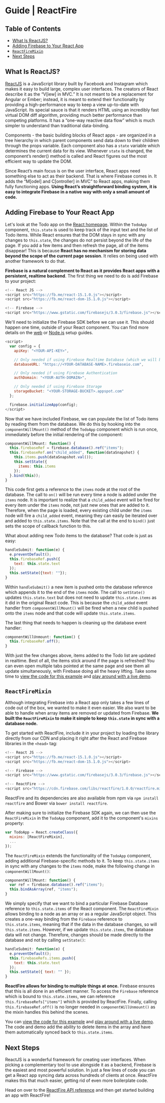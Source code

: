 # Guide | ReactFire


## Table of Contents

 * [What Is ReactJS?](#what-is-reactjs)
 * [Adding Firebase to Your React App](#adding-firebase-to-your-react-app)
 * [`ReactFireMixin`](#reactfiremixin)
 * [Next Steps](#next-steps)


## What Is ReactJS?

[ReactJS](http://facebook.github.io/react/) is a JavaScript library built by Facebook and Instagram
which makes it easy to build large, complex user interfaces. The creators of React describe it as
the “V[iew] in MVC.” It is not meant to be a replacement for Angular or Ember; instead, it is meant
to extend their functionality by providing a high-performance way to keep a view up-to-date with
JavaScript. Its special sauce is that it renders HTML using an incredibly fast virtual DOM diff
algorithm, providing much better performance than competing platforms. It has a “one-way reactive
data flow” which is much simpler to understand than traditional data-binding.

Components - the basic building blocks of React apps - are organized in a tree hierarchy in which
parent components send data down to their children through the props variable. Each component also
has a `state` variable which determines the current data for its view. Whenever `state` is changed,
the component’s render() method is called and React figures out the most efficient way to update the
DOM.

Since React’s main focus is on the user interface, React apps need something else to act as their
backend. That is where Firebase comes in. It adds the “M[odel] and C[ontroller] in MVC” to React
apps, making them fully functioning apps. **Using React’s straightforward binding system, it is easy
to integrate Firebase in a native way with only a small amount of code.**


## Adding Firebase to Your React App

Let's look at the Todo app on the [React homepage](http://facebook.github.io/react/). Within the
`TodoApp` component, `this.state` is used to keep track of the input text and the list of Todo
items. While React ensures that the DOM stays in sync with any changes to `this.state`, the changes
do not persist beyond the life of the page. If you add a few items and then refresh the page, all of
the items disappear! This is because **React has no mechanism for storing data beyond the scope of
the current page session**. It relies on being used with another framework to do that.

**Firebase is a natural complement to React as it provides React apps with a persistent, realtime
backend**. The first thing we need to do is add Firebase to your project:

```js
<!-- React JS -->
<script src="https://fb.me/react-15.1.0.js"></script>
<script src="https://fb.me/react-dom-15.1.0.js"></script>

<!-- Firebase -->
<script src="https://www.gstatic.com/firebasejs/3.0.3/firebase.js"></script>
```

We'll need to initialize the Firebase SDK before we can use it. This should happen one time, outside
of your React component. You can find more details on the [web](https://firebase.google.com/docs/web/setup)
or [Node.js](https://firebase.google.com/docs/server/setup) setup guides.

```js
<script>
  var config = {
    apiKey: "<YOUR-API-KEY>",

    // Only needed if using Firebase Realtime Database (which we will be in this example)
    databaseURL: "https://<YOUR-DATABASE-NAME>.firebaseio.com",

    // Only needed if using Firebase Authentication
    authDomain: "<YOUR-AUTH-DOMAIN>",

    // Only needed if using Firebase Storage
    storageBucket: "<YOUR-STORAGE-BUCKET>.appspot.com"
  };

  firebase.initializeApp(config);
</script>
```

Now that we have included Firebase, we can populate the list of Todo items by reading them from the
database. We do this by hooking into the `componentWillMount()` method of the `TodoApp` component
which is run once, immediately before the initial rendering of the component:

```js
componentWillMount: function() {
  this.firebaseRef = firebase.database().ref("items");
  this.firebaseRef.on("child_added", function(dataSnapshot) {
    this.items.push(dataSnapshot.val());
    this.setState({
      items: this.items
    });
  }.bind(this));
}
```

This code first gets a reference to the `items` node at the root of the database. The call to `on()`
will be run every time a node is added under the `items` node. It is important to realize that a
`child_added` event will be fired for every item under the `items` node, not just new ones that are
added to it. Therefore, when the page is loaded, every existing child under the `items` node will
fire a `child_added` event, meaning they can easily be iterated over and added to `this.state.items`.
Note that the call at the end to `bind()` just sets the scope of callback function to this.

What about adding new Todo items to the database? That code is just as easy:

```js
handleSubmit: function(e) {
  e.preventDefault();
  this.firebaseRef.push({
    text: this.state.text
  });
  this.setState({text: ""});
}
```

Within `handleSubmit()` a new item is pushed onto the database reference which appends it to the end
of the `items` node. The call to `setState()` updates `this.state.text` but does not need to update
`this.state.items` as it did in the original React code. This is because the `child_added` event
handler from `componentWillMount()` will be fired when a new child is pushed onto the `items` node
and that code will update `this.state.items`.

The last thing that needs to happen is cleaning up the database event handler:

```js
componentWillUnmount: function() {
  this.firebaseRef.off();
}
```

With just the few changes above, items added to the Todo list are updated in realtime. Best of all,
the items stick around if the page is refreshed! You can even open multiple tabs pointed at the same
page and see them all update simultaneously, with Firebase doing all the heavy lifting. Take some
time to [view the code for this example](https://github.com/firebase/ReactFire/blob/master/examples/todoApp/js/todoAppFirebaseExplicit.js)
and [play around with a live demo](https://reactfiretodoapp.firebaseapp.com/).


## `ReactFireMixin`

Although integrating Firebase into a React app only takes a few lines of code out of the box, we
wanted to make it even easier. We also want to be able to handle when array items are removed or
updated from Firebase. **We built the `ReactFireMixin` to make it simple to keep `this.state` in
sync with a database node.**

To get started with ReactFire, include it in your project by loading the library directly from our
CDN and placing it right after the React and Firebase libraries in the `<head>` tag:

```js
<!-- React JS -->
<script src="https://fb.me/react-15.1.0.js"></script>
<script src="https://fb.me/react-dom-15.1.0.js"></script>

<!-- Firebase -->
<script src="https://www.gstatic.com/firebasejs/3.0.3/firebase.js"></script>

<!-- ReactFire -->
<script src="https://cdn.firebase.com/libs/reactfire/1.0.0/reactfire.min.js"></script>
```

ReactFire and its dependencies are also available from npm via `npm install reactfire` and Bower
via `bower install reactfire`.

After making sure to initialize the Firebase SDK again, we can then use the `ReactFireMixin` in the
`TodoApp` component, add it to the component's `mixins` property:

```js
var TodoApp = React.createClass({
  mixins: [ReactFireMixin],
  ...
});
```

The `ReactFireMixin` extends the functionality of the `TodoApp` component, adding additional
Firebase-specific methods to it. To keep `this.state.items` in sync with any changes to the `items`
node, make the following change in `componentWillMount()`:

```js
componentWillMount: function() {
  var ref = firebase.database().ref("items");
  this.bindAsArray(ref, "items");
}
```

We simply specify that we want to bind a particular Firebase Database reference to `this.state.items`
of the React component. The `ReactFireMixin` allows binding to a node as an array or as a regular
JavaScript object. This creates a one-way binding from the `Firebase` reference to `this.state.items`,
meaning that if the data in the database changes, so will `this.state.items`. However, if we update
`this.state.items`, the database data will not change. Therefore, changes should be made directly to
the database and not by calling `setState()`:

```js
handleSubmit: function(e) {
  e.preventDefault();
  this.firebaseRefs.items.push({
    text: this.state.text
  });
  this.setState({ text: "" });
}
```

**ReactFire allows for binding to multiple things at once.** Firebase ensures that this is all done
in an efficient manner. To access the `Firebase` reference which is bound to `this.state.items`, we
can reference `this.firebaseRefs["items"]` which is provided by ReactFire. Finally, calling
`this.firebaseRef.off()` is no longer needed in `componentWillUnmount()` as the mixin handles this
behind the scenes.

You can [view the code for this example](https://github.com/firebase/ReactFire/blob/master/examples/todoApp/js/todoAppFirebaseImplicit.js)
and [play around with a live demo](https://reactfiretodoapp.firebaseapp.com/). The code and demo add
the ability to delete items in the array and have them automatically synced back to `this.state.items`.


## Next Steps

ReactJS is a wonderful framework for creating user interfaces. When picking a complementary tool to
use alongside it as a backend, Firebase is the easiest and most powerful solution. In just a few
lines of code you can get a React app syncing data across hundreds of clients at once. ReactFire
makes this that much easier, getting rid of even more boilerplate code.

Head on over to the [ReactFire API reference](reference.md) and then get started building an app
with ReactFire!
